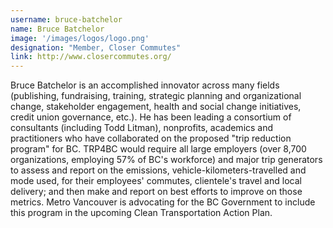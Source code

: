```yaml
---
username: bruce-batchelor
name: Bruce Batchelor
image: '/images/logos/logo.png'
designation: "Member, Closer Commutes"
link: http://www.closercommutes.org/
---
```


Bruce Batchelor is an accomplished innovator across many fields (publishing, fundraising, training, strategic planning and organizational change, stakeholder engagement, health and social change initiatives, credit union governance, etc.). He has been leading a consortium of consultants (including Todd Litman), nonprofits, academics and practitioners who have collaborated on the proposed "trip reduction program" for BC. TRP4BC would require all large employers (over 8,700 organizations, employing 57% of BC's workforce) and major trip generators to assess and report on the emissions, vehicle-kilometers-travelled and mode used, for their employees' commutes, clientele's travel and local delivery; and then make and report on best efforts to improve on those metrics. Metro Vancouver is advocating for the BC Government to include this program in the upcoming Clean Transportation Action Plan.